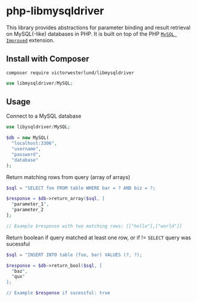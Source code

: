 # php-libmysqldriver

This library provides abstractions for parameter binding and result retrieval on MySQL(-like) databases in PHP. It is built on top of the PHP [`MySQL Improved`](https://www.php.net/manual/en/book.mysqli.php) extension.

## Install with Composer

```
composer require victorwesterlund/libmysqldriver
```

```php
use libmysqldriver/MySQL;
```

## Usage

Connect to a MySQL database

```php
use libysqldriver/MySQL;

$db = new MySQL(
  "localhost:3306",
  "username",
  "password",
  "database"
);
```

Return matching rows from query (array of arrays)

```php
$sql = "SELECT foo FROM table WHERE bar = ? AND biz = ?;

$response = $db->return_array($sql, [
  "parameter_1",
  "parameter_2
];

// Example $response with two matching rows: [["hello"],["world"]]
```

Return boolean if query matched at least one row, or if != `SELECT` query was sucessful

```php
$sql = "INSERT INTO table (foo, bar) VALUES (?, ?);

$response = $db->return_bool($sql, [
  "baz",
  "qux"
];

// Example $response if sucessful: true
